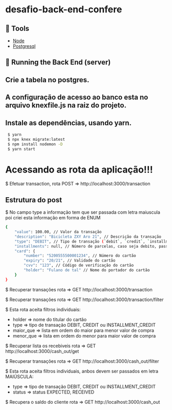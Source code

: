 # desafio-back-end-confere

## 🔨 Tools

- [Node](https://nodejs.org/en/)
- [Postgresql](https://www.postgresql.org/docs/)

## 🚀 Running the Back End (server)


## Crie a tabela no postgres.
## A configuração de acesso ao  banco esta no arquivo knexfile.js na raiz do projeto.

## Instale as dependências, usando yarn.
```bash
 $ yarn
 $ npx knex migrate:latest
 $ npm install nodemon -D
 $ yarn start

 ```
 
 # Acessando as rota da aplicação!!!

$ Efetuar transaction, rota POST => http://localhost:3000/transaction

## Estrutura do post
$ No campo type a informação tem que ser passada com letra maiuscula poi criei esta informação em forma de ENUM

```bash
{
	"value": 100.00, // Valor da transação
	"description": "Bicicleta ZXY Aro 21", // Descrição da transação
	"type": "DEBIT", // Tipo de transação (`debit`, `credit`, `installment_credit`)
	"installments": null, // Número de parcelas, caso seja debito, passar `null`
	"card": {
		"number": "5200555500001234", // Número do cartão
		"expiry": "20/21", // Validade do cartão
		"cvv": "123", // Código de verificação do cartão
		"holder": "Fulano de tal" // Nome do portador do cartão
	}
}
 ```
 
 $ Recuperar transações rota => GET http://localhost:3000/transaction
 
 $ Recuperar transações rota => GET http://localhost:3000/transaction/filter
 
 $ Esta rota aceita filtros individuais:
 * holder       => nome do titular do cartão
 * type         => tipo de transação DEBIT, CREDIT ou INSTALLMENT_CREDIT
 * maior_que	=> lista em ordem do maior para menor valor de compra
 * menor_que	=> lista em ordem do menor para maior valor de compra

$ Recuperar lista os recebiveis rota => GET http://localhost:3000/cash_out/get

$ Recuperar transações rota => GET http://localhost:3000/cash_out/filter

$ Esta rota aceita filtros individuais, anbos devem ser passados em  letra MAIÚSCULA:
* type		=> tipo de transação DEBIT, CREDIT ou INSTALLMENT_CREDIT
* status	=> status EXPECTED, RECEIVED

$ Recupera o saldo do cliente rota => GET http://localhost:3000/cash_out

